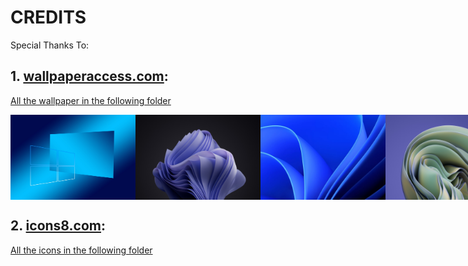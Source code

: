 # CREDITS
Special Thanks To:
## 1. [wallpaperaccess.com](https://wallpaperaccess.com):
[All the wallpaper in the following folder](https://github.com/skyasinbux/Windows-11-OS/tree/main/src/assets/images/wallpapers)

<div style="display: flex;">
<img src="https://github.com/skyasinbux/Windows-11-OS/blob/main/src/assets/images/wallpapers/1.png" alt="Wallpaper 1" width="200"/>
<img src="https://github.com/skyasinbux/Windows-11-OS/blob/main/src/assets/images/wallpapers/2.jpg" alt="Wallpaper 2" width="200"/>
<img src="https://github.com/skyasinbux/Windows-11-OS/blob/main/src/assets/images/wallpapers/3.png" alt="Wallpaper 3" width="200"/>
<img src="https://github.com/skyasinbux/Windows-11-OS/blob/main/src/assets/images/wallpapers/4.jpg" alt="Wallpaper 4" width="200"/>
<img src="https://github.com/skyasinbux/Windows-11-OS/blob/main/src/assets/images/wallpapers/5.jpg" alt="Wallpaper 5" width="200"/>
<img src="https://github.com/skyasinbux/Windows-11-OS/blob/main/src/assets/images/wallpapers/6.jpg" alt="Wallpaper 6" width="200"/>
</div>

## 2. [icons8.com](https://icons8.com):
[All the icons in the following folder](https://github.com/skyasinbux/Windows-11-OS/tree/main/src/assets/images/icons/apps)
